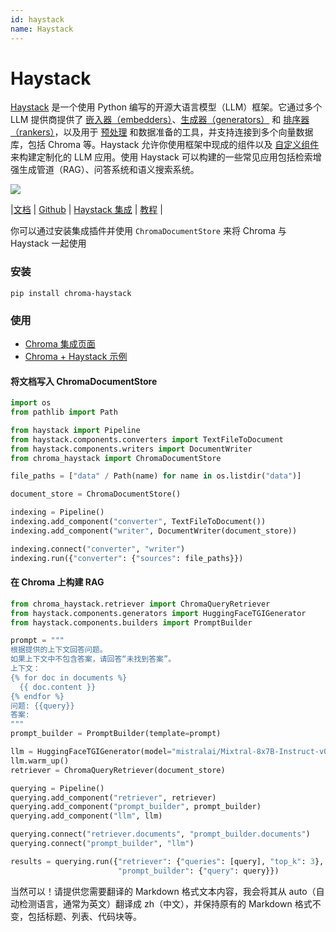 ```yaml
---
id: haystack
name: Haystack
---
```


# Haystack

[Haystack](https://github.com/deepset-ai/haystack) 是一个使用 Python 编写的开源大语言模型（LLM）框架。它通过多个 LLM 提供商提供了 [嵌入器（embedders）](https://docs.haystack.deepset.ai/v2.0/docs/embedders)、[生成器（generators）](https://docs.haystack.deepset.ai/v2.0/docs/generators) 和 [排序器（rankers）](https://docs.haystack.deepset.ai/v2.0/docs/rankers)，以及用于 [预处理](https://docs.haystack.deepset.ai/v2.0/docs/preprocessors) 和数据准备的工具，并支持连接到多个向量数据库，包括 Chroma 等。Haystack 允许你使用框架中现成的组件以及 [自定义组件](https://docs.haystack.deepset.ai/v2.0/docs/custom-components) 来构建定制化的 LLM 应用。使用 Haystack 可以构建的一些常见应用包括检索增强生成管道（RAG）、问答系统和语义搜索系统。

![](https://img.shields.io/github/stars/deepset-ai/haystack.svg?style=social&label=Star&maxAge=2400)

|[文档](https://docs.haystack.deepset.ai/v2.0/docs) | [Github](https://github.com/deepset-ai/haystack) | [Haystack 集成](https://haystack.deepset.ai/integrations) | [教程](https://haystack.deepset.ai/tutorials) |

你可以通过安装集成插件并使用 `ChromaDocumentStore` 来将 Chroma 与 Haystack 一起使用

### 安装

```terminal
pip install chroma-haystack
```

### 使用

- [Chroma 集成页面](https://haystack.deepset.ai/integrations/chroma-documentstore)
- [Chroma + Haystack 示例](https://colab.research.google.com/drive/1YpDetI8BRbObPDEVdfqUcwhEX9UUXP-m?usp=sharing)

#### 将文档写入 ChromaDocumentStore

```python
import os
from pathlib import Path

from haystack import Pipeline
from haystack.components.converters import TextFileToDocument
from haystack.components.writers import DocumentWriter
from chroma_haystack import ChromaDocumentStore

file_paths = ["data" / Path(name) for name in os.listdir("data")]

document_store = ChromaDocumentStore()

indexing = Pipeline()
indexing.add_component("converter", TextFileToDocument())
indexing.add_component("writer", DocumentWriter(document_store))

indexing.connect("converter", "writer")
indexing.run({"converter": {"sources": file_paths}})
```

#### 在 Chroma 上构建 RAG

```python
from chroma_haystack.retriever import ChromaQueryRetriever
from haystack.components.generators import HuggingFaceTGIGenerator
from haystack.components.builders import PromptBuilder

prompt = """
根据提供的上下文回答问题。
如果上下文中不包含答案，请回答“未找到答案”。
上下文：
{% for doc in documents %}
  {{ doc.content }}
{% endfor %}
问题: {{query}}
答案:
"""
prompt_builder = PromptBuilder(template=prompt)

llm = HuggingFaceTGIGenerator(model="mistralai/Mixtral-8x7B-Instruct-v0.1", token='YOUR_HF_TOKEN')
llm.warm_up()
retriever = ChromaQueryRetriever(document_store)

querying = Pipeline()
querying.add_component("retriever", retriever)
querying.add_component("prompt_builder", prompt_builder)
querying.add_component("llm", llm)

querying.connect("retriever.documents", "prompt_builder.documents")
querying.connect("prompt_builder", "llm")

results = querying.run({"retriever": {"queries": [query], "top_k": 3},
                        "prompt_builder": {"query": query}})
```

当然可以！请提供您需要翻译的 Markdown 格式文本内容，我会将其从 auto（自动检测语言，通常为英文）翻译成 zh（中文），并保持原有的 Markdown 格式不变，包括标题、列表、代码块等。